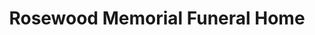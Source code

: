 ---
title: "Rosewood Memorial Funeral Home"
url: /longview/rosewood-memorial-funeral-home/
shop: funeral directors
---